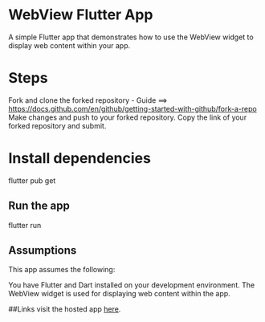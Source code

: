 # WebView Flutter App
A simple Flutter app that demonstrates how to use the WebView widget to display web content within your app.
# Steps
Fork and clone the forked repository - Guide ==> https://docs.github.com/en/github/getting-started-with-github/fork-a-repo
Make changes and push to your forked repository.
Copy the link of your forked repository and submit.
# Install dependencies
flutter pub get
## Run the app
flutter run
## Assumptions
This app assumes the following:

You have Flutter and Dart installed on your development environment.
The WebView widget is used for displaying web content within the app.

##Links
visit the hosted app [here](https://appetize.io/app/sbrdys3zp5muklankohngeuj64?device=pixel6&osVersion=12.0&scale=75).
